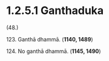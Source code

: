 # 1.2.5.1 Ganthaduka

(48.)

123\. Ganthā dhammā. (**1140, 1489**)

124\. No ganthā dhammā. (**1145, 1490**)

